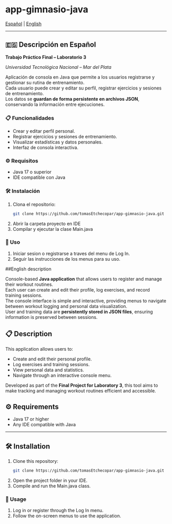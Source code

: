 # app-gimnasio-java

[Español](#-descripción-en-español) | [English](#english-description)

---

## 🇪🇸 Descripción en Español

**Trabajo Práctico Final – Laboratorio 3**

*Universidad Tecnológica Nacional – Mar del Plata*

Aplicación de consola en Java que permite a los usuarios registrarse y gestionar su rutina de entrenamiento.  
Cada usuario puede crear y editar su perfil, registrar ejercicios y sesiones de entrenamiento.  
Los datos se **guardan de forma persistente en archivos JSON**, conservando la información entre ejecuciones.

### 📋 Funcionalidades
- Crear y editar perfil personal.  
- Registrar ejercicios y sesiones de entrenamiento.  
- Visualizar estadísticas y datos personales.  
- Interfaz de consola interactiva.  

### ⚙️ Requisitos
- Java 17 o superior  
- IDE compatible con Java  

### 🛠️ Instalación
1. Clona el repositorio:
   ```bash
   git clone https://github.com/tomasEtchecopar/app-gimnasio-java.git
2. Abrir la carpeta proyecto en IDE
3. Compilar y ejecutar la clase Main.java

### 🚀 Uso

1. Iniciar sesion o registrarse a traves del menu de Log In.
2. Seguir las instrucciones de los menus para su uso.

##English description

Console-based **Java application** that allows users to register and manage their workout routines.  
Each user can create and edit their profile, log exercises, and record training sessions.  
The console interface is simple and interactive, providing menus to navigate between workout logging and personal data visualization.  
User and training data are **persistently stored in JSON files**, ensuring information is preserved between sessions.


## 📋 Description

This application allows users to:

- Create and edit their personal profile.  
- Log exercises and training sessions.  
- View personal data and statistics.  
- Navigate through an interactive console menu.

Developed as part of the **Final Project for Laboratory 3**, this tool aims to make tracking and managing workout routines efficient and accessible.


## ⚙️ Requirements

- Java 17 or higher  
- Any IDE compatible with Java  

---

## 🛠️ Installation

1. Clone this repository:
   ```bash
   git clone https://github.com/tomasEtchecopar/app-gimnasio-java.git
2. Open the project folder in your IDE.
3. Compile and run the Main.java class.

### 🚀 Usage

1. Log in or register through the Log In menu.
2. Follow the on-screen menus to use the application.
